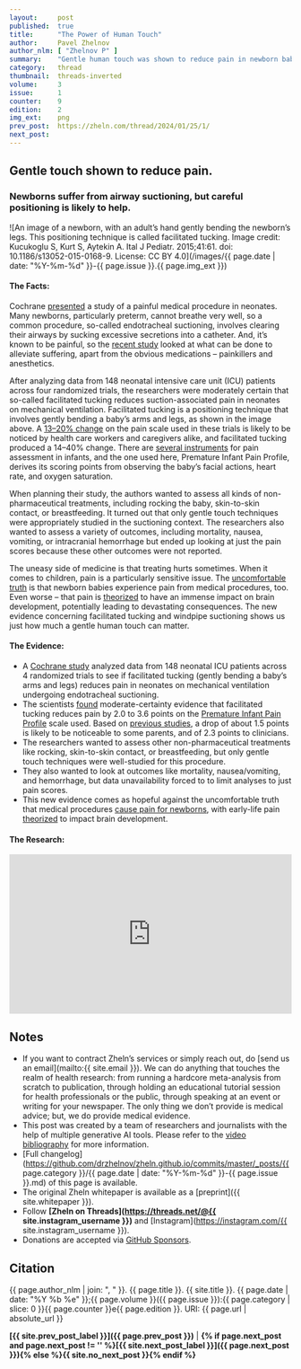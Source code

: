```yaml
---
layout:     post
published:  true
title:      "The Power of Human Touch"
author:     Pavel Zhelnov
author_nlm: [ "Zhelnov P" ]
summary:    "Gentle human touch was shown to reduce pain in newborn babies. A new systematic review showed that although neonates do suffer from airway suctioning, careful positioning likely alleviates pain."
category:   thread
thumbnail:  threads-inverted
volume:     3
issue:      1
counter:    9
edition:    2
img_ext:    png
prev_post:  https://zheln.com/thread/2024/01/25/1/
next_post:  
---
```


## Gentle touch shown to reduce pain.

### Newborns suffer from airway suctioning, but careful positioning is likely to help.

![An image of a newborn, with an adult’s hand gently bending the newborn’s legs. This positioning technique is called facilitated tucking. Image credit: Kucukoglu S, Kurt S, Aytekin A. Ital J Pediatr. 2015;41:61. doi: 10.1186/s13052-015-0168-9. License: CC BY 4.0](/images/{{ page.date | date: "%Y-%m-%d" }}-{{ page.issue }}.{{ page.img_ext }})

#### The Facts:

Cochrane [presented][cochrane] a study of a painful medical procedure in neonates. Many newborns, particularly preterm, cannot breathe very well, so a common procedure, so-called endotracheal suctioning, involves clearing their airways by sucking excessive secretions into a catheter. And, it’s known to be painful, so the [recent study][pirlotte_non-pharmacological_2024] looked at what can be done to alleviate suffering, apart from the obvious medications – painkillers and anesthetics.

After analyzing data from 148 neonatal intensive care unit (ICU) patients across four randomized trials, the researchers were moderately certain that so-called facilitated tucking reduces suction-associated pain in neonates on mechanical ventilation. Facilitated tucking is a positioning technique that involves gently bending a baby’s arms and legs, as shown in the image above. A [13–20% change][shah_eliciting_2004] on the pain scale used in these trials is likely to be noticed by health care workers and caregivers alike, and facilitated tucking produced a 14–40% change. There are [several instruments][witt_guide_2016] for pain assessment in infants, and the one used here, Premature Infant Pain Profile, derives its scoring points from observing the baby’s facial actions, heart rate, and oxygen saturation.

When planning their study, the authors wanted to assess all kinds of non-pharmaceutical treatments, including rocking the baby, skin-to-skin contact, or breastfeeding. It turned out that only gentle touch techniques were appropriately studied in the suctioning context. The researchers also wanted to assess a variety of outcomes, including mortality, nausea, vomiting, or intracranial hemorrhage but ended up looking at just the pain scores because these other outcomes were not reported.

The uneasy side of medicine is that treating hurts sometimes. When it comes to children, pain is a particularly sensitive issue. The [uncomfortable truth][simons_we_2003] is that newborn babies experience pain from medical procedures, too. Even worse – that pain is [theorized][mcpherson_influence_2020] to have an immense impact on brain development, potentially leading to devastating consequences. The new evidence concerning facilitated tucking and windpipe suctioning shows us just how much a gentle human touch can matter.

#### The Evidence:

<!---
Chat title: The Power of Gentle Touch for Newborn Pain Relief

Zheln: summarize the below in bullet points

Claude 2 AI: Here are the key bullet points summarizing the article:

- Cochrane study analyzed data from 74 neonatal ICU patients across 4 randomized trials to see if facilitated tucking (gently bending a baby's arms and legs) reduces pain in neonates on mechanical ventilation undergoing endotracheal suctioning

- Moderate certainty that facilitated tucking reduces pain by 14-40% on the Premature Infant Pain Profile scale used, a change likely noticeable to doctors and caregivers 

- Wanted to assess other non-pharmaceutical treatments like rocking, skin-to-skin contact, or breastfeeding but only gentle touch techniques studied for this procedure

- Also wanted to look at outcomes like mortality, nausea/vomiting, hemorrhage but limited analysis to just pain scores

- Uncomfortable truth that medical procedures cause pain for newborns; early-life pain theorized to impact brain development with potentially devastating consequences  

- New evidence shows the difference gentle human touch can make in reducing procedural pain
--->

- A [Cochrane study][cochrane] analyzed data from 148 neonatal ICU patients across 4 randomized trials to see if facilitated tucking (gently bending a baby’s arms and legs) reduces pain in neonates on mechanical ventilation undergoing endotracheal suctioning.
- The scientists [found][pirlotte_non-pharmacological_2024] moderate-certainty evidence that facilitated tucking reduces pain by 2.0 to 3.6 points on the [Premature Infant Pain Profile][witt_guide_2016] scale used. Based on [previous studies][shah_eliciting_2004], a drop of about 1.5 points is likely to be noticeable to some parents, and of 2.3 points to clinicians.
- The researchers wanted to assess other non-pharmaceutical treatments like rocking, skin-to-skin contact, or breastfeeding, but only gentle touch techniques were well-studied for this procedure.
- They also wanted to look at outcomes like mortality, nausea/vomiting, and hemorrhage, but data unavailability forced to to limit analyses to just pain scores.
- This new evidence comes as hopeful against the uncomfortable truth that medical procedures [cause pain for newborns][simons_we_2003], with early-life pain [theorized][mcpherson_influence_2020] to impact brain development.

#### The Research:

<div style='position: relative; padding-bottom: 56.25%; width: 100%; display: flex; flex-direction: row; justify-content: center; align-items: center;'><iframe style='top: 0; width: 100%; height: 100% !important; position: absolute' allowtransparency='true' sandbox='allow-same-origin allow-popups allow-top-navigation allow-orientation-lock allow-scripts allow-forms' src='https://www.writeinstone.com/widget/published-a721f340-20b7-4386-90f9-0d3165023341?lightmode=false?primary=000000?secondary=5a4e70' frameborder='0' scrolling='no' allow='accelerometer; autoplay; encrypted-media; gyroscope; picture-in-picture' allowfullscreen></iframe></div>

## Notes

- If you want to contract Zheln’s services or simply reach out, do [send us an email](mailto:{{ site.email }}). We can do anything that touches the realm of health research: from running a hardcore meta-analysis from scratch to publication, through holding an educational tutorial session for health professionals or the public, through speaking at an event or writing for your newspaper. The only thing we don’t provide is medical advice; but, we do provide medical evidence.
- This post was created by a team of researchers and journalists with the help of multiple generative AI tools. Please refer to the [video bibliography](#the-research) for more information.
- [Full changelog](https://github.com/drzhelnov/zheln.github.io/commits/master/_posts/{{ page.category }}/{{ page.date | date: "%Y-%m-%d" }}-{{ page.issue }}.md) of this page is available.
- The original Zheln whitepaper is available as a [preprint]({{ site.whitepaper }}).
- Follow **[Zheln on Threads](https://threads.net/@{{ site.instagram_username }})** and [Instagram](https://instagram.com/{{ site.instagram_username }}).
- Donations are accepted via [GitHub Sponsors](https://github.com/sponsors/drzhelnov).

## Citation

{{ page.author_nlm | join: ", " }}. {{ page.title }}. {{ site.title }}. {{ page.date | date: "%Y %b %e" }};{{ page.volume }}({{ page.issue }}):{{ page.category | slice: 0 }}{{ page.counter }}e{{ page.edition }}. URI: {{ page.url | absolute_url }}

**[{{ site.prev_post_label }}]({{ page.prev_post }})** | **{% if page.next_post and page.next_post != '' %}[{{ site.next_post_label }}]({{ page.next_post }}){% else %}{{ site.no_next_post }}{% endif %}**

[pirlotte_non-pharmacological_2024]: https://doi.org/10.1002/14651858.cd013353.pub2 "Pirlotte S, Beeckman K, Ooms I, Cools F. Non-pharmacological interventions for the prevention of pain during endotracheal suctioning in ventilated neonates. Cochrane Database Syst Rev. 2024 Jan 18;1(1):CD013353. doi: 10.1002/14651858.CD013353.pub2. PMID: 38235838; PMCID: PMC10795104."

[cochrane]: https://www.cochrane.org/CD013353/NEONATAL_medicine-free-management-neonates-pain-during-endotracheal-suctioning

[shah_eliciting_2004]: https://doi.org/10.1093/pch/9.suppl_a.44aa "Shah V, Ipp M, Sam J, Einarson T, Taddio A. Eliciting the minimal clinically important difference in the pain response from parents of newborn infants and nurses. Paediatrics & Child Health. 2004 May 1;9(suppl_a):44A-44A. doi: 10.1093/pch/9.suppl_a.44aa."

[witt_guide_2016]: https://doi.org/10.1007/s40138-016-0089-y "Witt N, Coynor S, Edwards C, Bradshaw H. A Guide to Pain Assessment and Management in the Neonate. Curr Emerg Hosp Med Rep. 2016;4:1-10. doi: 10.1007/s40138-016-0089-y. Epub 2016 Mar 12. PMID: 27073748; PMCID: PMC4819510."

[simons_we_2003]: https://doi.org/10.1001/archpedi.157.11.1058 "Simons SH, van Dijk M, Anand KS, Roofthooft D, van Lingen RA, Tibboel D. Do we still hurt newborn babies? A prospective study of procedural pain and analgesia in neonates. Arch Pediatr Adolesc Med. 2003 Nov;157(11):1058-64. doi: 10.1001/archpedi.157.11.1058. PMID: 14609893."

[mcpherson_influence_2020]: https://doi.org/10.1038/s41390-019-0744-6 "McPherson C, Miller SP, El-Dib M, Massaro AN, Inder TE. The influence of pain, agitation, and their management on the immature brain. Pediatr Res. 2020 Aug;88(2):168-175. doi: 10.1038/s41390-019-0744-6. Epub 2020 Jan 2. PMID: 31896130; PMCID: PMC7223850."
